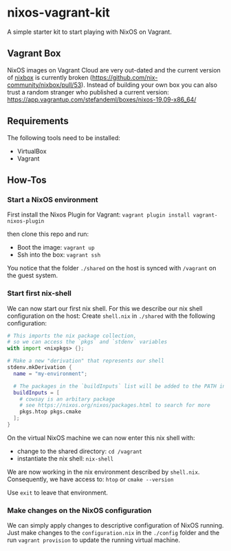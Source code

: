 # nixos-vagrant-kit

A simple starter kit to start playing with NixOS on Vagrant.

## Vagrant Box
NixOS images on Vagrant Cloud are very out-dated and the current version of [nixbox](https://github.com/nix-community/nixbox) is currently broken (https://github.com/nix-community/nixbox/pull/53). 
Instead of building your own box you can also trust a random stranger who published a current version: https://app.vagrantup.com/stefandeml/boxes/nixos-19.09-x86_64/


## Requirements

The following tools need to be installed:
* VirtualBox
* Vagrant

## How-Tos

### Start a NixOS environment

First install the Nixos Plugin for Vagrant:
`vagrant plugin install vagrant-nixos-plugin` 

then clone this repo and run:
* Boot the image: `vagrant up`
* Ssh into the box: `vagrant ssh`

You notice that the folder `./shared` on the host is synced with `/vagrant` on the guest system.

### Start first nix-shell

We can now start our first nix shell. 
For this we describe our nix shell configuration on the host: Create `shell.nix` in `./shared` with the following configuration:
```nix
# This imports the nix package collection,
# so we can access the `pkgs` and `stdenv` variables
with import <nixpkgs> {};

# Make a new "derivation" that represents our shell
stdenv.mkDerivation {
  name = "my-environment";

  # The packages in the `buildInputs` list will be added to the PATH in our shell
  buildInputs = [
    # cowsay is an arbitary package
    # see https://nixos.org/nixos/packages.html to search for more
    pkgs.htop pkgs.cmake
  ];
}
```

On the virtual NixOS machine we can now enter this nix shell with:
* change to the shared directory: `cd /vagrant`
* instantiate the nix shell: `nix-shell`

We are now working in the nix environment described by `shell.nix`. Consequently, we have access to:
`htop`
or `cmake --version`

Use `exit` to leave that environment.

### Make changes on the NixOS configuration

We can simply apply changes to descriptive configuration of NixOS running. Just make changes to the `configuration.nix` in the `./config` folder and the run `vagrant provision` to update the running virtual machine.

